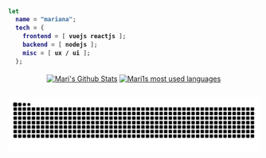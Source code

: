 <h4>
  
```nix
let
  name = "mariana";
  tech = {
    frontend = [ vuejs reactjs ];
    backend = [ nodejs ];
    misc = [ ux / ui ];
  };
```
</h4>

<div align="center">
  
[![Mari's Github Stats](https://github-readme-stats.vercel.app/api?username=distromari&hide_title=true&theme=dark&show_icons=true)](https://github.com/anuraghazra/github-readme-stats)
[![Mari1s most used languages](https://github-readme-stats.vercel.app/api/top-langs/?username=distromari&count_private=true&layout=compact&theme=dark)](https://github.com/distromari?tab=repositories)
</div>

##

![Snake animation](https://github.com/distromari/distromari/blob/output/github-contribution-grid-snake.svg)
